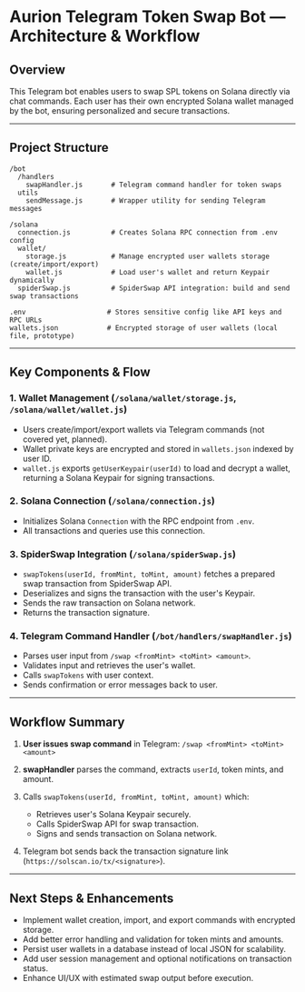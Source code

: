 # Aurion Telegram Token Swap Bot — Architecture & Workflow

## Overview

This Telegram bot enables users to swap SPL tokens on Solana directly via chat commands. Each user has their own encrypted Solana wallet managed by the bot, ensuring personalized and secure transactions.

---

## Project Structure

```
/bot
  /handlers
    swapHandler.js       # Telegram command handler for token swaps
  utils
    sendMessage.js       # Wrapper utility for sending Telegram messages

/solana
  connection.js          # Creates Solana RPC connection from .env config
  wallet/
    storage.js           # Manage encrypted user wallets storage (create/import/export)
    wallet.js            # Load user's wallet and return Keypair dynamically
  spiderSwap.js          # SpiderSwap API integration: build and send swap transactions

.env                    # Stores sensitive config like API keys and RPC URLs
wallets.json            # Encrypted storage of user wallets (local file, prototype)
```

---

## Key Components & Flow

### 1. Wallet Management (`/solana/wallet/storage.js`, `/solana/wallet/wallet.js`)

- Users create/import/export wallets via Telegram commands (not covered yet, planned).
- Wallet private keys are encrypted and stored in `wallets.json` indexed by user ID.
- `wallet.js` exports `getUserKeypair(userId)` to load and decrypt a wallet, returning a Solana Keypair for signing transactions.

### 2. Solana Connection (`/solana/connection.js`)

- Initializes Solana `Connection` with the RPC endpoint from `.env`.
- All transactions and queries use this connection.

### 3. SpiderSwap Integration (`/solana/spiderSwap.js`)

- `swapTokens(userId, fromMint, toMint, amount)` fetches a prepared swap transaction from SpiderSwap API.
- Deserializes and signs the transaction with the user's Keypair.
- Sends the raw transaction on Solana network.
- Returns the transaction signature.

### 4. Telegram Command Handler (`/bot/handlers/swapHandler.js`)

- Parses user input from `/swap <fromMint> <toMint> <amount>`.
- Validates input and retrieves the user's wallet.
- Calls `swapTokens` with user context.
- Sends confirmation or error messages back to user.

---

## Workflow Summary

1. **User issues swap command** in Telegram:
   `/swap <fromMint> <toMint> <amount>`

2. **swapHandler** parses the command, extracts `userId`, token mints, and amount.

3. Calls `swapTokens(userId, fromMint, toMint, amount)` which:

   - Retrieves user's Solana Keypair securely.
   - Calls SpiderSwap API for swap transaction.
   - Signs and sends transaction on Solana network.

4. Telegram bot sends back the transaction signature link (`https://solscan.io/tx/<signature>`).

---

## Next Steps & Enhancements

- Implement wallet creation, import, and export commands with encrypted storage.
- Add better error handling and validation for token mints and amounts.
- Persist user wallets in a database instead of local JSON for scalability.
- Add user session management and optional notifications on transaction status.
- Enhance UI/UX with estimated swap output before execution.

